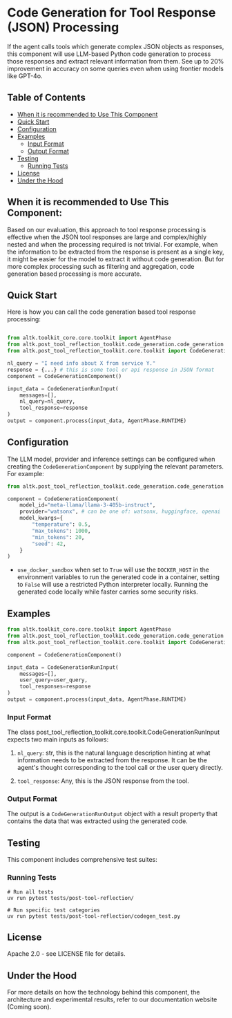 # Code Generation for Tool Response (JSON) Processing
If the agent calls tools which generate complex JSON objects as responses, this component will use LLM-based Python code generation to process those responses and extract relevant information from them. See up to 20% improvement in accuracy on some queries even when using frontier models like GPT-4o.

## Table of Contents
- [When it is recommended to Use This Component](#when-it-is-recommended-to-use-this-component)
- [Quick Start](#quick-start)
- [Configuration](#configuration)
- [Examples](#examples)
  - [Input Format](#input-format)
  - [Output Format](#output-format)
- [Testing](#testing)
  - [Running Tests](#running-tests)
- [License](#license)
- [Under the Hood](#under-the-hood)



## When it is recommended to Use This Component:

Based on our evaluation, this approach to tool response processing is effective when the JSON tool responses are large and complex/highly nested and when the processing required is not trivial. For example, when the information to be extracted from the response is present as a single key, it might be easier for the model to extract it without code generation. But for more complex processing such as filtering and aggregation, code generation based processing is more accurate.


## Quick Start
Here is how you can call the code generation based tool response processing:

```Python

from altk.toolkit_core.core.toolkit import AgentPhase
from altk.post_tool_reflection_toolkit.code_generation.code_generation import CodeGenerationComponent
from altk.post_tool_reflection_toolkit.core.toolkit import CodeGenerationRunInput, CodeGenerationRunOutput

nl_query = "I need info about X from service Y."
response = {...} # this is some tool or api response in JSON format
component = CodeGenerationComponent()

input_data = CodeGenerationRunInput(
    messages=[],
    nl_query=nl_query,
    tool_response=response
)
output = component.process(input_data, AgentPhase.RUNTIME)
```


## Configuration

The LLM model, provider and inference settings can be configured when creating the `CodeGenerationComponent` by supplying the relevant parameters. For example:

```python
from altk.post_tool_reflection_toolkit.code_generation.code_generation import CodeGenerationComponent

component = CodeGenerationComponent(
    model_id="meta-llama/llama-3-405b-instruct",
    provider="watsonx", # can be one of: watsonx, huggingface, openai
    model_kwargs={
        "temperature": 0.5,
        "max_tokens": 1000,
        "min_tokens": 20,
        "seed": 42,
    }
)
```

- `use_docker_sandbox` when set to `True` will use the `DOCKER_HOST` in the environment variables to run the generated code in a container, setting to `False` will use a restricted Python interpreter locally. Running the generated code locally while faster carries some security risks.

## Examples
```python
from altk.toolkit_core.core.toolkit import AgentPhase
from altk.post_tool_reflection_toolkit.code_generation.code_generation import CodeGenerationComponent
from altk.post_tool_reflection_toolkit.core.toolkit import CodeGenerationRunInput, CodeGenerationRunOutput

component = CodeGenerationComponent()

input_data = CodeGenerationRunInput(
    messages=[],
    user_query=user_query,
    tool_responses=response
)
output = component.process(input_data, AgentPhase.RUNTIME)
```

### Input Format
The class post_tool_reflection_toolkit.core.toolkit.CodeGenerationRunInput expects two main inputs as follows:

1. `nl_query`: str, this is the natural language description hinting at what information needs to be extracted from the response. It can be the agent's thought corresponding to the tool call or the user query directly.

2. `tool_response`: Any, this is the JSON response from the tool.

### Output Format
The output is a `CodeGenerationRunOutput` object with a result property that contains the data that was extracted using the generated code.

## Testing
This component includes comprehensive test suites:
### Running Tests
```
# Run all tests
uv run pytest tests/post-tool-reflection/

# Run specific test categories
uv run pytest tests/post-tool-reflection/codegen_test.py
```

## License
Apache 2.0 - see LICENSE file for details.

## Under the Hood
For more details on how the technology behind this component, the architecture and experimental results, refer to our documentation website (Coming soon).
